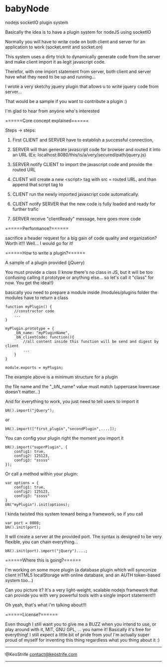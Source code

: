 babyNode
========

nodejs socketIO plugin system

Basically the idea is to have a plugin system for nodeJS using socketIO

Normally you will have to write code on both client and server for an application to work (socket.emit and socket.on)

This system uses a dirty trick to dynamically generate code from the server and make client import it as legit javascript code.

Therefor, with one import statement from server, both client and server have what they need to be up and running...

I wrote a very sketchy jquery plugin that allows u to write jquery code from server...

That would be a sample if you want to contribute a plugin :)

I'm glad to hear from anyone who's interested


======Core concept explained======

Steps -> steps:

1. First CLIENT and SERVER have to establish a successful connection,

2. SERVER will than generate javascript code for browser and routed it into an URL (Ex: localhost:8080/this/is/a/very/secured/path/jquery.js)

3. SERVER notify CLIENT to import the javascript code and provide the routed URL

4. CLIENT will create a new &lt;script> tag with src = routed URL, and than append that script tag to <head>

5. CLIENT run the newly imported javascript code automatically.

6. CLIENT notify SERVER that the new code is fully loaded and ready for further trafic

7. SERVER receive "clientReady" message, here goes more code




======Performance?======

sacrifice a header request for a big gain of code quality and organization? Worth it!!!
Well... I would go for it!





======How to write a plugin?======

A sample of a plugin provided (jQuery)

You must provide a class (I know there's no class in JS, but it will be too confusing calling it prototype or anything else... so let's call it "class" for now. You get the idea!!)

basically you need to prepare a module inside /modules/plugins folder
the modules have to return a class


	function myPlugin() {
		//constructor code
		...
	}

	myPlugin.prototype = {
		_bN_name: "myPluginName",
		_bN_clientCode: function(){
			//all content inside this function will be send and digest by client
			...
		}
	}

	module.exports = myPlugin;

The example above is a minimum structure for a plugin

the file name and the "_bN_name" value must match (uppercase lowercase doesn't matter...)

And for everything to work, you just need to tell users to import it

	bN().import("jQuery");
or 

	bN().import(["first_plugin","secondPlugin",....]);

You can config your plugin right the moment you import it

	bN().import("superPlugin", {
		config1: true,
		config2: 125123,
		config3: "sssss"
	});

Or call a method within your plugin:

	var options = {
		config1: true,
		config2: 125123,
		config3: "sssss"
	}
	bN("myPlugin").init(options);

I kinda twisted this system toward being a framework, so if you call
	
	var port = 8080;
	bN().init(port);

It will create a server at the provided port. The syntax is designed to be very flexible, you can chain everything...

	bN().init(port).import("jQuery")....;




======Where this is going?======

I'm working on some more plugin (a database plugin which will synconize client HTML5 localStorage with online database, and an AUTH token-based system too...)

Can you picture it? It's a very light-weight, scalable nodejs framework that can provide you with very powerful tools with a single import statement!!!

Oh yeah, that's what i'm talking about!!!




======License?======

Even though I still want you to give me a BUZZ when you intend to use, or play around with it,
MIT, GNU GPL, ... you name it! Basically it's free for everything!
I still expect a little bit of pride from you! I'm actually super proud of myself for inventing this thing regardless what you thing about it :)







******************

@KeoStrife
contact@keostrife.com

******************
